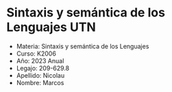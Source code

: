 # Sintaxis y semántica de los Lenguajes UTN

- Materia: Sintaxis y semántica de los Lenguajes
- Curso: K2006
- Año: 2023 Anual
- Legajo: 209-629.8
- Apellido: Nicolau
- Nombre: Marcos
